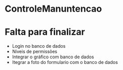# ControleManuntencao

# Falta para finalizar
- Login no banco de dados
- Níveis de permissões
- Integrar o gráfico com banco de dados
- Itegrar a foto do formulario com o banco de dados
